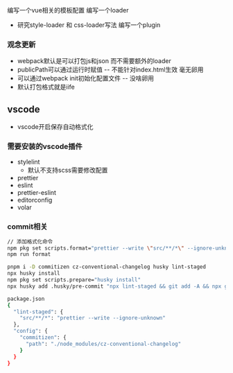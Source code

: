 编写一个vue相关的模板配置
编写一个loader

- 研究style-loader 和 css-loader写法
  编写一个plugin

### 观念更新

- webpack默认是可以打包js和json 而不需要额外的loader
- publicPath可以通过运行时赋值 -- 不能针对index.html生效 毫无卵用
- 可以通过webpack init初始化配置文件 -- 没啥卵用
- 默认打包格式就是iife

## vscode

- vscode开启保存自动格式化

### 需要安装的vscode插件

- stylelint
  - 默认不支持scss需要修改配置
- prettier
- eslint
- prettier-eslint
- editorconfig
- volar

### commit相关

```bash
// 添加格式化命令
npm pkg set scripts.format="prettier --write \"src/**/*\" --ignore-unknown"
npm run format

pnpm i -D commitizen cz-conventional-changelog husky lint-staged
npx husky install
npm pkg set scripts.prepare="husky install"
npx husky add .husky/pre-commit "npx lint-staged && git add -A && npx git-cz"

package.json
{
  "lint-staged": {
    "src/**/*": "prettier --write --ignore-unknown"
  },
  "config": {
    "commitizen": {
      "path": "./node_modules/cz-conventional-changelog"
    }
  }
}
```
